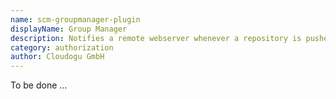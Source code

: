 ```yaml
---
name: scm-groupmanager-plugin
displayName: Group Manager
description: Notifies a remote webserver whenever a repository is pushed to
category: authorization
author: Cloudogu GmbH
---
```


To be done ...
